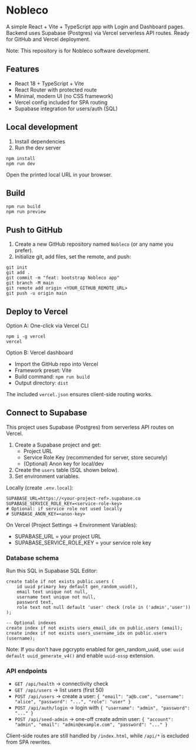 # Nobleco

A simple React + Vite + TypeScript app with Login and Dashboard pages. Backend uses Supabase (Postgres) via Vercel serverless API routes. Ready for GitHub and Vercel deployment.

Note: This repository is for Nobleco software development.

## Features

- React 18 + TypeScript + Vite
- React Router with protected route
- Minimal, modern UI (no CSS framework)
- Vercel config included for SPA routing
- Supabase integration for users/auth (SQL)

## Local development

1. Install dependencies
2. Run the dev server

```
npm install
npm run dev
```

Open the printed local URL in your browser.

## Build

```
npm run build
npm run preview
```

## Push to GitHub

1. Create a new GitHub repository named `Nobleco` (or any name you prefer).
2. Initialize git, add files, set the remote, and push:

```
git init
git add .
git commit -m "feat: bootstrap Nobleco app"
git branch -M main
git remote add origin <YOUR_GITHUB_REMOTE_URL>
git push -u origin main
```

## Deploy to Vercel

Option A: One-click via Vercel CLI

```
npm i -g vercel
vercel
```

Option B: Vercel dashboard

- Import the GitHub repo into Vercel
- Framework preset: Vite
- Build command: `npm run build`
- Output directory: `dist`

The included `vercel.json` ensures client-side routing works.

## Connect to Supabase

This project uses Supabase (Postgres) from serverless API routes on Vercel.

1. Create a Supabase project and get:
	 - Project URL
	 - Service Role Key (recommended for server, store securely)
	 - (Optional) Anon key for local/dev
2. Create the `users` table (SQL shown below).
3. Set environment variables.

Locally (create `.env.local`):

```
SUPABASE_URL=https://<your-project-ref>.supabase.co
SUPABASE_SERVICE_ROLE_KEY=<service-role-key>
# Optional: if service role not used locally
# SUPABASE_ANON_KEY=<anon-key>
```

On Vercel (Project Settings → Environment Variables):

- SUPABASE_URL = your project URL
- SUPABASE_SERVICE_ROLE_KEY = your service role key

### Database schema

Run this SQL in Supabase SQL Editor:

```
create table if not exists public.users (
	id uuid primary key default gen_random_uuid(),
	email text unique not null,
	username text unique not null,
	password text,
	role text not null default 'user' check (role in ('admin','user'))
);

-- Optional indexes
create index if not exists users_email_idx on public.users (email);
create index if not exists users_username_idx on public.users (username);
```

Note: If you don’t have pgcrypto enabled for gen_random_uuid, use: `uuid default uuid_generate_v4()` and enable `uuid-ossp` extension.

### API endpoints

- `GET /api/health` → connectivity check
- `GET /api/users` → list users (first 50)
- `POST /api/users` → create a user: `{ "email": "a@b.com", "username": "alice", "password": "...", "role": "user" }`
- `POST /api/auth/login` → login with `{ "username": "admin", "password": "..." }`
- `POST /api/seed-admin` → one-off create admin user: `{ "account": "admin", "email": "admin@example.com", "password": "..." }`

Client-side routes are still handled by `/index.html`, while `/api/*` is excluded from SPA rewrites.
